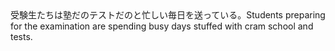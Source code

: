 <tr><td>受験生たちは塾だのテストだのと忙しい毎日を送っている。<td><tr><tr><td>Students preparing for the examination are spending busy days stuffed with cram school and tests.<td><tr></table>

